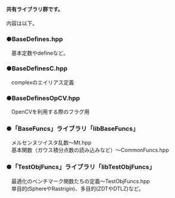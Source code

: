#### 共有ライブラリ群です。  
内容は以下。  

### ●BaseDefines.hpp  
　基本定数やdefineなど。
 
### ●BaseDefinesC.hpp  
　complex<double>のエイリアス定義
  
### ●BaseDefinesOpCV.hpp  
　OpenCVを利用する際のフラグ用
 
### ●「BaseFuncs」ライブラリ「libBaseFuncs」  
 　メルセンヌツイスタ乱数～Mt.hpp  
 　基本関数（ガウス積分点数の読み込みなど）～CommonFuncs.hpp    
  
### ●「TestObjFuncs」ライブラリ「libTestObjFuncs」  
　最適化のベンチマーク関数たちの定義～TestObjFuncs.hpp  
　単目的(SphereやRastrigin)、多目的(ZDTやDTLZ)など。  
 
 
